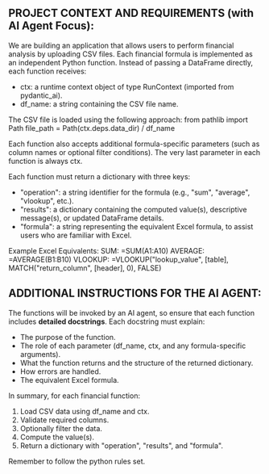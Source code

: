 PROJECT CONTEXT AND REQUIREMENTS (with AI Agent Focus):
--------------------------------------------------------
We are building an application that allows users to perform financial analysis by uploading CSV files.
Each financial formula is implemented as an independent Python function. Instead of passing a DataFrame directly,
each function receives:
  - ctx: a runtime context object of type RunContext (imported from pydantic_ai).
  - df_name: a string containing the CSV file name.
  
The CSV file is loaded using the following approach:
    from pathlib import Path
    file_path = Path(ctx.deps.data_dir) / df_name

Each function also accepts additional formula-specific parameters (such as column names or optional filter conditions).
The very last parameter in each function is always ctx.

Each function must return a dictionary with three keys:
  - "operation": a string identifier for the formula (e.g., "sum", "average", "vlookup", etc.).
  - "results": a dictionary containing the computed value(s), descriptive message(s), or updated DataFrame details.
  - "formula": a string representing the equivalent Excel formula, to assist users who are familiar with Excel.

Example Excel Equivalents:
    SUM:      =SUM(A1:A10)
    AVERAGE:  =AVERAGE(B1:B10)
    VLOOKUP:  =VLOOKUP("lookup_value", [table], MATCH("return_column", [header], 0), FALSE)

ADDITIONAL INSTRUCTIONS FOR THE AI AGENT:
------------------------------------------
The functions will be invoked by an AI agent, so ensure that each function includes **detailed docstrings**.
Each docstring must explain:
  - The purpose of the function.
  - The role of each parameter (df_name, ctx, and any formula-specific arguments).
  - What the function returns and the structure of the returned dictionary.
  - How errors are handled.
  - The equivalent Excel formula.

In summary, for each financial function:
  1. Load CSV data using df_name and ctx.
  2. Validate required columns.
  3. Optionally filter the data.
  4. Compute the value(s).
  5. Return a dictionary with "operation", "results", and "formula".

Remember to follow the python rules set.